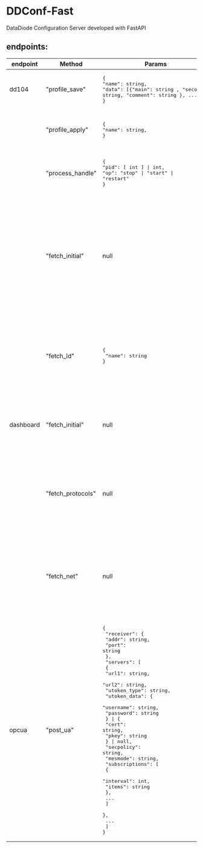 # DDConf-Fast

DataDiode Configuration Server developed with FastAPI

## endpoints: 

|endpoint|Method|Params|Response|Comment|
|---|---|---|---|---|
|dd104|"profile_save"|<pre>{<br/>"name": string, <br/>"data": \[\{"main": string , "second": string, "comment": string \}, ...\]<br/>}</pre>|<pre>{<br/>"result": null, <br/>"error": \[ string, ...\] \| null<br/>}</pre>| |
| |"profile_apply"|<pre>{<br/>"name": string, <br/>}</pre>|<pre>{<br/>"result": "success" \| null,<br/>"error": \[ string, ...\] \| null<br/>}</pre>| |
| |"process_handle"|<pre>{<br/>"pid": \[ int \] \|  int, <br/>"op": "stop" \| "start" \| "restart" <br/>}</pre>|<pre>{<br/>"result": \[{ "pid":  int , "status": -1\|0\|1\|2 }, ...\] \| {"status": -1\|0\|1\|2} \| null, <br/>"error": \[ string, ...\] \| null<br/>}</pre>| the type of response\["result"\] depends on the type of params\["pid"\]|
| |"fetch_initial"| null |<pre>{<br/>  "result": {<br/>    "active":   {<br/>      "name": string, <br/>      "proc_data": \[{<br/>        "main": string, <br/>        "second": string,<br/>        "comment": string,<br/>        "status": -1\|0\|1\|2<br/>       }, ...\]<br/>      }, <br/>    "loadout_names": \[ string \]<br/>    } \| null,<br/>  "error": string \| null<br/>}</pre>| formerly fetch_table |
| |"fetch_ld"|<pre>{<br/>  "name": string<br/>}</pre>|<pre>{<br/>  "result": {<br/>    "data": \[{<br/>        "main": string, <br/>        "second": string,<br/>        "comment": string,<br/>     }, ...\]<br/>  } \| null, <br/>  "error": null \| string<br/>}</pre>| |
|dashboard|"fetch_initial"|null| <pre>{<br/>  "result": {<br/>    "serial": string,<br/>    "license": string<br/>  } \| null,<br/>  "error": null \| string<br/>}</pre> | |
| |"fetch_protocols"| null | <pre>{<br/>  "result": \[<br/>    {<br/>      "name": string,<br/>      "link": string \| null<br/>    },<br/>    ...<br/>  \] \| null,<br/>  "error": null \| string<br/>}</pre> | |
| |"fetch_net"| null | <pre>{<br/>  "result": \[<br/>    {<br/>      "ip": null \| string, <br/>      "mac": string, <br/>      "status": string<br/>    },<br/>    ...<br/>  \] \| null,<br/>  "error": null \| \[ string \]<br/>}</pre> | |
|opcua|"post_ua"|<pre>{<br/>  "receiver": {<br/>    "addr": string,<br/>    "port": string<br/>  },<br/>  "servers": \[<br/>    {<br/>      "url1": string,<br/>      "url2": string,<br/>      "utoken_type": string,<br/>      "utoken_data": {<br/>        "username": string,<br/>        "password": string<br/>      } \| {<br/>        "cert": string,<br/>        "pkey": string<br/>      } \| null,<br/>      "secpolicy": string,<br/>      "mesmode": string,<br/>      "subscriptions": \[<br/>        {<br/>          "interval": int,<br/>          "items": string<br/>        },<br/>        ...<br/>      \]<br/>    },<br/>    ...<br/>  \]<br/>}</pre>|<pre>{<br/>  "result": string \| None,<br/>  "errors": None \| string<br/>}</pre>| |


